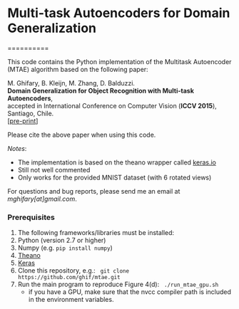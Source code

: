 # Multi-task Autoencoders for Domain Generalization
==========

This code contains the Python implementation of the Multitask Autoencoder (MTAE) algorithm based on the following paper:

M. Ghifary, B. Kleijn, M. Zhang, D. Balduzzi.<br/>
**Domain Generalization for Object Recognition with Multi-task Autoencoders**,<br/>
accepted in International Conference on Computer Vision (**ICCV 2015**), Santiago, Chile.<br/>
[[pre-print](http://arxiv.org/abs/1508.07680)]

Please cite the above paper when using this code.

_Notes_:
- The implementation is based on the theano wrapper called [keras.io](keras.io)
- Still not well commented
- Only works for the provided MNIST dataset (with 6 rotated views)

For questions and bug reports, please send me an email at _mghifary[at]gmail.com_.

### Prerequisites

1. The following frameworks/libraries must be installed:
  1. Python (version 2.7 or higher)
  2. Numpy (e.g. `pip install numpy`)
  3. [Theano](http://deeplearning.net/software/theano/)
  4. [Keras](keras.io)
2. Clone this repository, e.g.: ``` git clone https://github.com/ghif/mtae.git```
3. Run the main program to reproduce Figure 4(d): ``` ./run_mtae_gpu.sh```
	* if you have a GPU, make sure that the nvcc compiler path is included in the environment variables.
